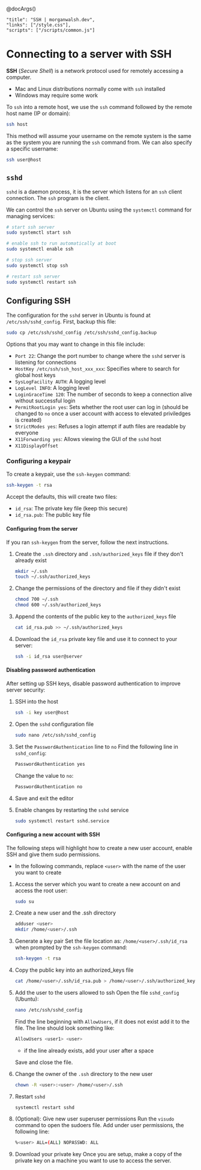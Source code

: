 @docArgs()
```
"title": "SSH | morganwalsh.dev", 
"links": ["/style.css"],
"scripts": ["/scripts/common.js"]
```

<div class="p-16 w-80 w-md-100 ml-auto mr-auto">

# Connecting to a server with SSH

**SSH** (*Secure Shell*) is a network protocol used for remotely accessing a computer. 

- Mac and Linux distributions normally come with `ssh` installed
- Windows may require some work

To `ssh` into a remote host, we use the `ssh` command followed by the remote host name (IP or domain):

```sh
ssh host
```

This method will assume your username on the remote system is the same as the system you are running the `ssh` command from. We can also specify a specific username:

```sh
ssh user@host
```

## `sshd`

`sshd` is a daemon process, it is the server which listens for an `ssh` client connection. The `ssh` program is the client.

We can control the `ssh` server on Ubuntu using the `systemctl` command for managing services:

```sh
# start ssh server
sudo systemctl start ssh

# enable ssh to run automatically at boot
sudo systemctl enable ssh

# stop ssh server
sudo systemctl stop ssh

# restart ssh server
sudo systemctl restart ssh
```

## Configuring SSH

The configuration for the `sshd` server in Ubuntu is found at `/etc/ssh/sshd_config`. First, backup this file:

```sh
sudo cp /etc/ssh/sshd_config /etc/ssh/sshd_config.backup
```

Options that you may want to change in this file include:

- `Port 22`: Change the port number to change where the `sshd` server is listening for connections
- `HostKey /etc/ssh/ssh_host_xxx_xxx`: Specifies where to search for global host keys
- `SysLogFacility AUTH`: A logging level
- `LogLevel INFO`: A logging level
- `LoginGraceTime 120`: The number of seconds to keep a connection alive without successful login
- `PermitRootLogin yes`: Sets whether the root user can log in (should be changed to `no` once a user account with access to elevated priviledges is created)
- `StrictModes yes`: Refuses a login attempt if auth files are readable by everyone
- `X11Forwarding yes`: Allows viewing the GUI of the `sshd` host
- `X11DisplayOffset`

### Configuring a keypair

To create a keypair, use the `ssh-keygen` command:

```sh
ssh-keygen -t rsa
```

Accept the defaults, this will create two files:

- `id_rsa`: The private key file (keep this secure)
- `id_rsa.pub`: The public key file

#### Configuring from the server

If you ran `ssh-keygen` from the server, follow the next instructions.

1. Create the `.ssh` directory and `.ssh/authorized_keys` file if they don't already exist
    ```sh
    mkdir ~/.ssh
    touch ~/.ssh/authorized_keys
    ```

2. Change the permissions of the directory and file if they didn't exist
    ```sh
    chmod 700 ~/.ssh
    chmod 600 ~/.ssh/authorized_keys
    ```

3. Append the contents of the public key to the `authorized_keys` file
    ```sh
    cat id_rsa.pub >> ~/.ssh/authorized_keys
    ```

4. Download the `id_rsa` private key file and use it to connect to your server:
    ```sh
    ssh -i id_rsa user@server
    ```

#### Disabling password authentication

After setting up SSH keys, disable password authentication to improve server security:

1. SSH into the host
    ```sh
    ssh -i key user@host
    ```

2. Open the `sshd` configuration file
    ```sh
    sudo nano /etc/ssh/sshd_config
    ```

3. Set the `PasswordAuthentication` line to `no`
    Find the following line in `sshd_config`:

    ```sh
    PasswordAuthentication yes
    ```

    Change the value to `no`:

    ```sh
    PasswordAuthentication no
    ```

4. Save and exit the editor

5. Enable changes by restarting the `sshd` service
    ```sh
    sudo systemctl restart sshd.service
    ```

#### Configuring a new account with SSH

The following steps will highlight how to create a new user account, enable SSH and give them sudo permissions.

- In the following commands, replace `<user>` with the name of the user you want to create

1. Access the server which you want to create a new account on and access the root user:
    ```sh
    sudo su
    ```

2. Create a new user and the .ssh directory
    ```sh
    adduser <user>
    mkdir /home/<user>/.ssh
    ```

3. Generate a key pair
    Set the file location as: `/home/<user>/.ssh/id_rsa` when prompted by the `ssh-keygen` command:

    ```sh
    ssh-keygen -t rsa
    ```

4. Copy the public key into an authorized_keys file
    ```sh
    cat /home/<user>/.ssh/id_rsa.pub > /home/<user>/.ssh/authorized_keys
    ```

5. Add the user to the users allowed to ssh
    Open the file `sshd_config` (Ubuntu):

    ```sh
    nano /etc/ssh/sshd_config
    ```

    Find the line beginning with `AllowUsers`, if it does not exist add it to the file. The line should look something like:

    ```sh
    AllowUsers <user1> <user>
    ```

    - if the line already exists, add your user after a space

    Save and close the file.

6. Change the owner of the `.ssh` directory to the new user
    ```sh
    chown -R <user>:<user> /home/<user>/.ssh
    ```

7. Restart `sshd`
    ```sh
    systemctl restart sshd
    ```

8. (Optional): Give new user superuser permissions
    Run the `visudo` command to open the sudoers file. Add under user permissions, the following line:

    ```sh
    %<user> ALL=(ALL) NOPASSWD: ALL
    ```

9. Download your private key
    Once you are setup, make a copy of the private key on a machine you want to use to access the server.

</div>